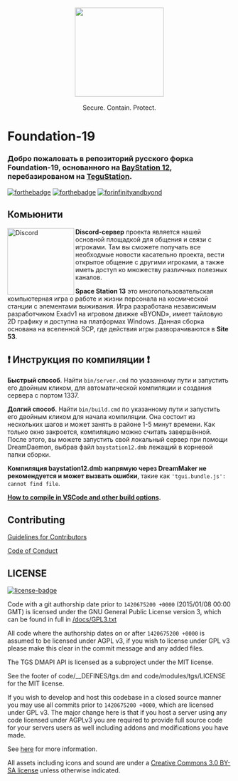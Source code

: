 ### <p align="center"><img src=".github/assets/f19.png" width="200"> 
<p align="center">Secure. Contain. Protect.

# Foundation-19
### Добро пожаловать в репозиторий русского форка **Foundation-19**, основанного на [BayStation 12](https://github.com/Baystation12/Baystation12), перебазированом на [TeguStation](https://github.com/vlggms/tegustation).

[![forthebadge](https://forthebadge.com/images/badges/built-with-resentment.svg)](#) [![forthebadge](https://forthebadge.com/images/badges/contains-tasty-spaghetti-code.svg)](#) [![forinfinityandbyond](https://user-images.githubusercontent.com/5211576/29499758-4efff304-85e6-11e7-8267-62919c3688a9.gif)](https://www.reddit.com/r/SS13/comments/5oplxp/what_is_the_main_problem_with_byond_as_an_engine/dclbu1a)

## Комьюнити
[<img src=".github/assets/discord.png" alt="Discord" width="150" align="left">](https://discord.gg/cZz6mNt)
**Discord-сервер** проекта является нашей основной площадкой для общения и связи с игроками. Там вы сможете получать все необходмые новости касательно проекта, вести открытое общение с другими игроками, а также иметь доступ ко множеству различных полезных каналов.

**Space Station 13** это многопользовательская компьютерная игра о работе и жизни персонала на космической станции с элементами выживания. Игра разработана независимым разработчиком Exadv1 на игровом движке «BYOND», имеет тайловую 2D графику и доступна на платформах Windows. Данная сборка основана на вселенной SCP, где действия игры разворачиваются в **Site 53**.

## :exclamation: Инструкция по компиляции :exclamation:

**Быстрый способ**. Найти `bin/server.cmd` по указанному пути и запустить его двойным кликом, для автоматической компиляции и создания сервера с портом 1337.

**Долгий способ**. Найти `bin/build.cmd` по указанному пути и запустить его двойным кликом для начала компиляции. Она состоит из нескольких шагов и может занять в районе 1-5 минут времени. Как только окно закроется, компиляцию можно считать завершённой. После этого, вы можете запустить свой локальный сервер при помощи DreamDaemon, выбрав файл `baystation12.dmb` лежащий в корневой папки сборки.

**Компиляция baystation12.dmb напрямую через DreamMaker не рекомендуется и может вызвать ошибки**, такие как `'tgui.bundle.js': cannot find file`.

**[How to compile in VSCode and other build options](tools/build/README.md).**

## Contributing
[Guidelines for Contributors](.github/CONTRIBUTING.md)

[Code of Conduct](docs/CODE_OF_CONDUCT.md)

## LICENSE
[![license-badge](https://www.gnu.org/graphics/agplv3-155x51.png)](https://www.gnu.org/licenses/agpl-3.0.html)

Code with a git authorship date prior to `1420675200 +0000` (2015/01/08 00:00 GMT) is licensed under the GNU General Public License version 3, which can be found in full in [/docs/GPL3.txt](/docs/GPL3.txt)

All code where the authorship dates on or after `1420675200 +0000` is assumed to be licensed under AGPL v3, if you wish to license under GPL v3 please make this clear in the commit message and any added files.

The TGS DMAPI API is licensed as a subproject under the MIT license.

See the footer of code/__DEFINES/tgs.dm and code/modules/tgs/LICENSE for the MIT license.

If you wish to develop and host this codebase in a closed source manner you may use all commits prior to `1420675200 +0000`, which are licensed under GPL v3.  The major change here is that if you host a server using any code licensed under AGPLv3 you are required to provide full source code for your servers users as well including addons and modifications you have made.

See [here](https://www.gnu.org/licenses/why-affero-gpl.html) for more information.

All assets including icons and sound are under a [Creative Commons 3.0 BY-SA license](https://creativecommons.org/licenses/by-sa/3.0/) unless otherwise indicated.
